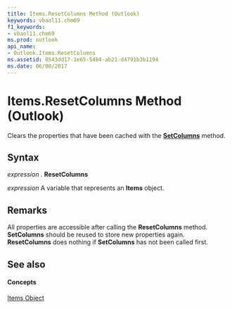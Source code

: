 ```yaml
---
title: Items.ResetColumns Method (Outlook)
keywords: vbaol11.chm69
f1_keywords:
- vbaol11.chm69
ms.prod: outlook
api_name:
- Outlook.Items.ResetColumns
ms.assetid: 0543dd17-1e65-5484-ab21-d4791b3b1194
ms.date: 06/08/2017
---
```



# Items.ResetColumns Method (Outlook)

Clears the properties that have been cached with the **[SetColumns](items-setcolumns-method-outlook.md)** method.


## Syntax

 _expression_ . **ResetColumns**

 _expression_ A variable that represents an **Items** object.


## Remarks

All properties are accessible after calling the **ResetColumns** method. **SetColumns** should be reused to store new properties again. **ResetColumns** does nothing if **SetColumns** has not been called first.


## See also


#### Concepts


[Items Object](items-object-outlook.md)

